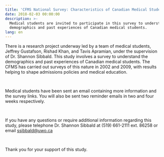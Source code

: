 ```yaml
---
title: 'CFMS National Survey: Characteristics of Canadian Medical Students'
date: 2018-02-03 00:00:00
description: >-
  Medical students are invited to participate in this survey to understand the
  demographics and past experiences of Canadian medical students.
lang: en
---
```



There is a research project underway led by a team of medical students, Jeffrey Gustafson, Rishad Khan, and Tavis Apramian, under the supervision of Dr. Shannon Sibbald. This study involves a survey to understand the demographics and past experiences of Canadian medical students. The CFMS has carried out surveys of this nature in 2002 and 2009, with results helping to shape admissions policies and medical education.

&nbsp;

Medical students have been sent an email containing more information and the survey links. You will also be sent two reminder emails in two and four weeks respectively.

&nbsp;

If you have any questions or require additional information regarding this study, please telephone Dr. Shannon Sibbald at (519) 661-2111 ext. 86258 or email [ssibbald@uwo.ca](javascript:void(location.href='mailto:'+String.fromCharCode(115,115,105,98,98,97,108,100,64,117,119,111,46,99,97)))

&nbsp;

Thank you for your support of this study.
